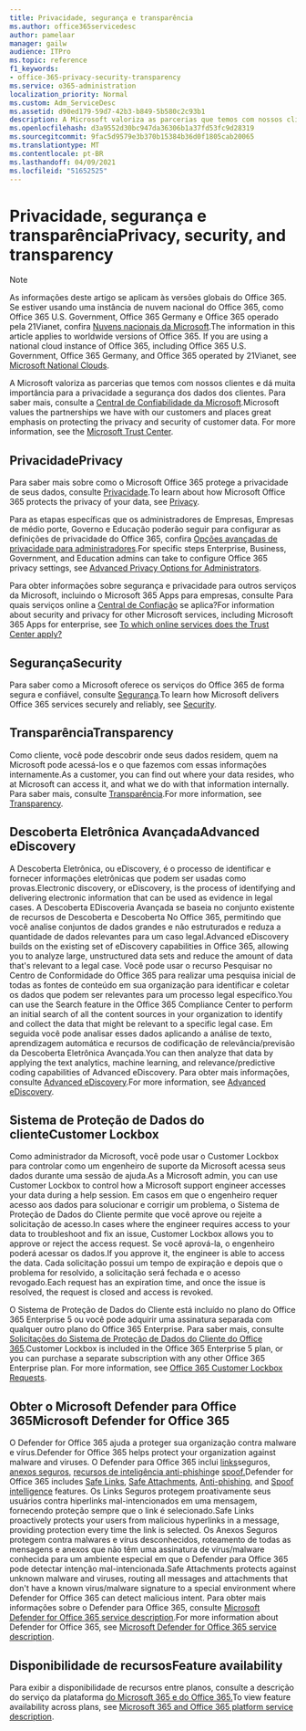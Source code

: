 ```yaml
---
title: Privacidade, segurança e transparência
ms.author: office365servicedesc
author: pamelaar
manager: gailw
audience: ITPro
ms.topic: reference
f1_keywords:
- office-365-privacy-security-transparency
ms.service: o365-administration
localization_priority: Normal
ms.custom: Adm_ServiceDesc
ms.assetid: d90ed179-59d7-42b3-b849-5b580c2c93b1
description: A Microsoft valoriza as parcerias que temos com nossos clientes e dá muita importância para a privacidade a segurança dos dados dos clientes. Para saber mais, consulte a Central de Confiabilidade da Microsoft.
ms.openlocfilehash: d3a9552d30bc947da36306b1a37fd53fc9d28319
ms.sourcegitcommit: 9fac5d9579e3b370b15384b36d0f1805cab20065
ms.translationtype: MT
ms.contentlocale: pt-BR
ms.lasthandoff: 04/09/2021
ms.locfileid: "51652525"
---
```

# <a name="privacy-security-and-transparency"></a><span data-ttu-id="9d136-104">Privacidade, segurança e transparência</span><span class="sxs-lookup"><span data-stu-id="9d136-104">Privacy, security, and transparency</span></span>

> [!NOTE]
> <span data-ttu-id="9d136-p102">As informações deste artigo se aplicam às versões globais do Office 365. Se estiver usando uma instância de nuvem nacional do Office 365, como Office 365 U.S. Government, Office 365 Germany e Office 365 operado pela 21Vianet, confira [Nuvens nacionais da Microsoft](https://go.microsoft.com/fwlink/?linkid=841582).</span><span class="sxs-lookup"><span data-stu-id="9d136-p102">The information in this article applies to worldwide versions of Office 365. If you are using a national cloud instance of Office 365, including Office 365 U.S. Government, Office 365 Germany, and Office 365 operated by 21Vianet, see [Microsoft National Clouds](https://go.microsoft.com/fwlink/?linkid=841582).</span></span> 
  
<span data-ttu-id="9d136-p103">A Microsoft valoriza as parcerias que temos com nossos clientes e dá muita importância para a privacidade a segurança dos dados dos clientes. Para saber mais, consulte a [Central de Confiabilidade da Microsoft](https://go.microsoft.com/fwlink/?LinkID=717951&amp;clcid=0x409).</span><span class="sxs-lookup"><span data-stu-id="9d136-p103">Microsoft values the partnerships we have with our customers and places great emphasis on protecting the privacy and security of customer data. For more information, see the [Microsoft Trust Center](https://go.microsoft.com/fwlink/?LinkID=717951&amp;clcid=0x409).</span></span>
  
## <a name="privacy"></a><span data-ttu-id="9d136-109">Privacidade</span><span class="sxs-lookup"><span data-stu-id="9d136-109">Privacy</span></span>

<span data-ttu-id="9d136-110">Para saber mais sobre como o Microsoft Office 365 protege a privacidade de seus dados, consulte [Privacidade](https://go.microsoft.com/fwlink/?LinkID=717953&amp;clcid=0x409).</span><span class="sxs-lookup"><span data-stu-id="9d136-110">To learn about how Microsoft Office 365 protects the privacy of your data, see [Privacy](https://go.microsoft.com/fwlink/?LinkID=717953&amp;clcid=0x409).</span></span> 
  
<span data-ttu-id="9d136-111">Para as etapas específicas que os administradores de Empresas, Empresas de médio porte, Governo e Educação poderão seguir para configurar as definições de privacidade do Office 365, confira [Opções avançadas de privacidade para administradores](https://go.microsoft.com/fwlink/p/?LinkID=285202).</span><span class="sxs-lookup"><span data-stu-id="9d136-111">For specific steps Enterprise, Business, Government, and Education admins can take to configure Office 365 privacy settings, see [Advanced Privacy Options for Administrators](https://go.microsoft.com/fwlink/p/?LinkID=285202).</span></span>
  
<span data-ttu-id="9d136-112">Para obter informações sobre segurança e privacidade para outros serviços da Microsoft, incluindo o Microsoft 365 Apps para empresas, consulte Para quais serviços online a [Central de Confiação](https://www.microsoft.com/trustcenter/default.aspx) se aplica?</span><span class="sxs-lookup"><span data-stu-id="9d136-112">For information about security and privacy for other Microsoft services, including Microsoft 365 Apps for enterprise, see [To which online services does the Trust Center apply?](https://www.microsoft.com/trustcenter/default.aspx)</span></span>
  
## <a name="security"></a><span data-ttu-id="9d136-113">Segurança</span><span class="sxs-lookup"><span data-stu-id="9d136-113">Security</span></span>

<span data-ttu-id="9d136-114">Para saber como a Microsoft oferece os serviços do Office 365 de forma segura e confiável, consulte [Segurança](https://go.microsoft.com/fwlink/?LinkID=717954&amp;clcid=0x409).</span><span class="sxs-lookup"><span data-stu-id="9d136-114">To learn how Microsoft delivers Office 365 services securely and reliably, see [Security](https://go.microsoft.com/fwlink/?LinkID=717954&amp;clcid=0x409).</span></span>
  
## <a name="transparency"></a><span data-ttu-id="9d136-115">Transparência</span><span class="sxs-lookup"><span data-stu-id="9d136-115">Transparency</span></span>

<span data-ttu-id="9d136-116">Como cliente, você pode descobrir onde seus dados residem, quem na Microsoft pode acessá-los e o que fazemos com essas informações internamente.</span><span class="sxs-lookup"><span data-stu-id="9d136-116">As a customer, you can find out where your data resides, who at Microsoft can access it, and what we do with that information internally.</span></span> <span data-ttu-id="9d136-117">Para saber mais, consulte [Transparência](https://go.microsoft.com/fwlink/?LinkID=717955&amp;clcid=0x409).</span><span class="sxs-lookup"><span data-stu-id="9d136-117">For more information, see [Transparency](https://go.microsoft.com/fwlink/?LinkID=717955&amp;clcid=0x409).</span></span>
  
## <a name="advanced-ediscovery"></a><span data-ttu-id="9d136-118">Descoberta Eletrônica Avançada</span><span class="sxs-lookup"><span data-stu-id="9d136-118">Advanced eDiscovery</span></span>

<span data-ttu-id="9d136-119">A Descoberta Eletrônica, ou eDiscovery, é o processo de identificar e fornecer informações eletrônicas que podem ser usadas como provas.</span><span class="sxs-lookup"><span data-stu-id="9d136-119">Electronic discovery, or eDiscovery, is the process of identifying and delivering electronic information that can be used as evidence in legal cases.</span></span> <span data-ttu-id="9d136-120">A Descoberta EDiscoveria Avançada se baseia no conjunto existente de recursos de Descoberta e Descoberta No Office 365, permitindo que você analise conjuntos de dados grandes e não estruturados e reduza a quantidade de dados relevantes para um caso legal.</span><span class="sxs-lookup"><span data-stu-id="9d136-120">Advanced eDiscovery builds on the existing set of eDiscovery capabilities in Office 365, allowing you to analyze large, unstructured data sets and reduce the amount of data that's relevant to a legal case.</span></span> <span data-ttu-id="9d136-121">Você pode usar o recurso Pesquisar no Centro de Conformidade do Office 365 para realizar uma pesquisa inicial de todas as fontes de conteúdo em sua organização para identificar e coletar os dados que podem ser relevantes para um processo legal específico.</span><span class="sxs-lookup"><span data-stu-id="9d136-121">You can use the Search feature in the Office 365 Compliance Center to perform an initial search of all the content sources in your organization to identify and collect the data that might be relevant to a specific legal case.</span></span> <span data-ttu-id="9d136-122">Em seguida você pode analisar esses dados aplicando a análise de texto, aprendizagem automática e recursos de codificação de relevância/previsão da Descoberta Eletrônica Avançada.</span><span class="sxs-lookup"><span data-stu-id="9d136-122">You can then analyze that data by applying the text analytics, machine learning, and relevance/predictive coding capabilities of Advanced eDiscovery.</span></span> <span data-ttu-id="9d136-123">Para obter mais informações, consulte [Advanced eDiscovery](/microsoft-365/compliance/overview-ediscovery-20).</span><span class="sxs-lookup"><span data-stu-id="9d136-123">For more information, see [Advanced eDiscovery](/microsoft-365/compliance/overview-ediscovery-20).</span></span>
  
## <a name="customer-lockbox"></a><span data-ttu-id="9d136-124">Sistema de Proteção de Dados do cliente</span><span class="sxs-lookup"><span data-stu-id="9d136-124">Customer Lockbox</span></span>

<span data-ttu-id="9d136-125">Como administrador da Microsoft, você pode usar o Customer Lockbox para controlar como um engenheiro de suporte da Microsoft acessa seus dados durante uma sessão de ajuda.</span><span class="sxs-lookup"><span data-stu-id="9d136-125">As a Microsoft admin, you can use Customer Lockbox to control how a Microsoft support engineer accesses your data during a help session.</span></span> <span data-ttu-id="9d136-126">Em casos em que o engenheiro requer acesso aos dados para solucionar e corrigir um problema, o Sistema de Proteção de Dados do Cliente permite que você aprove ou rejeite a solicitação de acesso.</span><span class="sxs-lookup"><span data-stu-id="9d136-126">In cases where the engineer requires access to your data to troubleshoot and fix an issue, Customer Lockbox allows you to approve or reject the access request.</span></span> <span data-ttu-id="9d136-127">Se você aprová-la, o engenheiro poderá acessar os dados.</span><span class="sxs-lookup"><span data-stu-id="9d136-127">If you approve it, the engineer is able to access the data.</span></span> <span data-ttu-id="9d136-128">Cada solicitação possui um tempo de expiração e depois que o problema for resolvido, a solicitação será fechada e o acesso revogado.</span><span class="sxs-lookup"><span data-stu-id="9d136-128">Each request has an expiration time, and once the issue is resolved, the request is closed and access is revoked.</span></span>
  
<span data-ttu-id="9d136-p107">O Sistema de Proteção de Dados do Cliente está incluído no plano do Office 365 Enterprise 5 ou você pode adquirir uma assinatura separada com qualquer outro plano do Office 365 Enterprise. Para saber mais, consulte [Solicitações do Sistema de Proteção de Dados do Cliente do Office 365](/microsoft-365/compliance/customer-lockbox-requests).</span><span class="sxs-lookup"><span data-stu-id="9d136-p107">Customer Lockbox is included in the Office 365 Enterprise 5 plan, or you can purchase a separate subscription with any other Office 365 Enterprise plan. For more information, see [Office 365 Customer Lockbox Requests](/microsoft-365/compliance/customer-lockbox-requests).</span></span>
  
## <a name="microsoft-defender-for-office-365"></a><span data-ttu-id="9d136-131">Obter o Microsoft Defender para Office 365</span><span class="sxs-lookup"><span data-stu-id="9d136-131">Microsoft Defender for Office 365</span></span>

<span data-ttu-id="9d136-132">O Defender for Office 365 ajuda a proteger sua organização contra malware e vírus.</span><span class="sxs-lookup"><span data-stu-id="9d136-132">Defender for Office 365 helps protect your organization against malware and viruses.</span></span> <span data-ttu-id="9d136-133">O Defender para Office 365 inclui [links](/office365/securitycompliance/atp-safe-links)seguros, [anexos seguros,](/office365/securitycompliance/atp-safe-attachments) [recursos de inteligência anti-phishing](/office365/securitycompliance/atp-anti-phishing)e [spoof.](/office365/securitycompliance/learn-about-spoof-intelligence)</span><span class="sxs-lookup"><span data-stu-id="9d136-133">Defender for Office 365 includes [Safe Links](/office365/securitycompliance/atp-safe-links), [Safe Attachments](/office365/securitycompliance/atp-safe-attachments), [Anti-phishing](/office365/securitycompliance/atp-anti-phishing), and [Spoof intelligence](/office365/securitycompliance/learn-about-spoof-intelligence) features.</span></span> <span data-ttu-id="9d136-134">Os Links Seguros protegem proativamente seus usuários contra hiperlinks mal-intencionados em uma mensagem, fornecendo proteção sempre que o link é selecionado.</span><span class="sxs-lookup"><span data-stu-id="9d136-134">Safe Links proactively protects your users from malicious hyperlinks in a message, providing protection every time the link is selected.</span></span> <span data-ttu-id="9d136-135">Os Anexos Seguros protegem contra malwares e vírus desconhecidos, roteamento de todas as mensagens e anexos que não têm uma assinatura de vírus/malware conhecida para um ambiente especial em que o Defender para Office 365 pode detectar intenção mal-intencionada.</span><span class="sxs-lookup"><span data-stu-id="9d136-135">Safe Attachments protects against unknown malware and viruses, routing all messages and attachments that don't have a known virus/malware signature to a special environment where Defender for Office 365 can detect malicious intent.</span></span> <span data-ttu-id="9d136-136">Para obter mais informações sobre o Defender para Office 365, consulte [Microsoft Defender for Office 365 service description](../office-365-advanced-threat-protection-service-description.md).</span><span class="sxs-lookup"><span data-stu-id="9d136-136">For more information about Defender for Office 365, see [Microsoft Defender for Office 365 service description](../office-365-advanced-threat-protection-service-description.md).</span></span>
  
## <a name="feature-availability"></a><span data-ttu-id="9d136-137">Disponibilidade de recursos</span><span class="sxs-lookup"><span data-stu-id="9d136-137">Feature availability</span></span>

<span data-ttu-id="9d136-138">Para exibir a disponibilidade de recursos entre planos, consulte a descrição do serviço da plataforma [do Microsoft 365 e do Office 365.](office-365-platform-service-description.md)</span><span class="sxs-lookup"><span data-stu-id="9d136-138">To view feature availability across plans, see [Microsoft 365 and Office 365 platform service description](office-365-platform-service-description.md).</span></span>